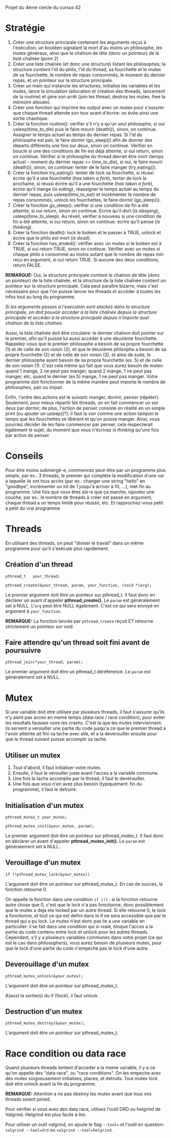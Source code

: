 
Projet du 4ème cercle du cursus 42 

# Stratégie
1. Créer une structure principale contenant les arguments reçus à l'exécution, un booléen signalant la mort d'au moins un philosophe, les mutex généraux, ainsi que le chaînon de tête (donc un pointeur) de la liste chaînée (point 2)
2. Créer une liste chaînée (et donc une structure) listant les philosophes; la structure contient l'id du philo, l'id du thread, sa fourchette et le mutex de sa fourchette, le nombre de repas consommés, le moment du dernier repas, et un pointeur sur la structure principale.
3. Créer un main qui instancie les structures, initialise les variables et les mutex, lance la simulation (allocation et création des threads, lancement de la routine) et gère son arrêt (join les thread, destroy les mutex, free la mémoire allouée).
4. Créer une fonction qui imprime les output avec un mutex pour s'assurer que chaque thread attende son tour avant d'écrire: on évite ainsi une sortie chaotique.
5. Créer la fonction routine(): vérifier s'il n'y a qu'un seul philosophe, si oui usleep(time_to_die) puis le faire mourir (death()), sinon, on continue. Assigner le temps actuel au temps du dernier repas. Si l'id du philosophe est pair, le faire dormir (go_sleep()) afin de donner des départs différents une fois sur deux, sinon on continue. Vérifier en boucle si une des conditions de fin est déjà atteinte, si oui return, sinon on continue. Vérifier si le philosophe du thread devrait être mort (temps actuel - moment du dernier repas >= time_to_die), si oui, le faire mourir (death()), sinon, on continue: tenter de le faire manger (try_eating()).
6. Créer la fonction try_eating(): tenter de lock sa fourchette, si réussi écrire qu'il a une fourchette (*has taken a fork*), tenter de lock la prochaine, si réussi écrire qu'il a une fourchette (*has taken a fork*), écrire qu'il mange (*is eating*), réassigner le temps actuel au temps du dernier repas, puis usleep(time_to_eat) et incrémenter le nombre de repas consommés, unlock les fourchettes, le faire dormir (go_sleep()).
7. Créer la fonction go_sleep(): vérifier si une condition de fin a été atteinte, si oui return, sinon on continue. Ecrire qu'il dort (*is sleeping*), usleep(time_to_sleep). Au réveil, vérifier à nouveau si une condition de fin a été atteinte, si oui return, sinon on continue: écrire qu'il pense (*is thinking*).
8. Créer la fonction death(): lock le boléen et le passer à TRUE, unlock et écrire que le philo est mort (*is dead*).
9. Créer la fonction has_ended(): vérifier avec un mutex si le boléen est à TRUE, si oui return TRUE, sinon on continue. Vérifier avec un mutex si chaque philo a consommé au moins autant que le nombre de repas min reçu en argument, si oui return TRUE. Si aucune des deux conditions, return FALSE.

**REMARQUE:** Oui, la structure principale contient le chaînon de tête (donc un pointeur) de la liste chaînée, et la structure de la liste chaînée contient un pointeur sur la structure principale. Cela peut paraître bizarre, mais c'est nécessaire pour que l'on puisse lancer les threads et accéder à toutes les infos tout au long du programme. 

*Si les arguments passes a l'execution sont stockes dans la structure principale, on doit pouvoir accéder à la liste chaînée depuis la structure principale et accéder à la structure principale depuis n'importe quel chaînon de la liste chaînée.*

Aussi, la liste chaînée doit être circulaire: le dernier chaînon doit pointer sur le premier, afin qu'il puisse lui aussi accéder à une deuxième fourchette. Rappelez-vous que le premier philosophe a besoin de sa propre fourchette (1) et de celle de son voisin (2), et que le deuxième philsophe a besoin de sa propre fourchette (2) et de celle de son voisin (3), et ainsi de suite, le dernier philosophe ayant besoin de sa propre fourchette (ex. 5) et de celle de son voisin (1). C'est cela même qui fait que vous aurez besoin de mutex: quand 1 mange, 2 ne peut pas manger, quand 2 mange, 1 ne peut pas manger, etc, quand le dernier (ex.5) mange, 1 ne peut pas manger. Votre programme doit fonctionner de la même manière peut importe le nombre de philosophes, pair ou impair.

Enfin, l'ordre des actions est le suivant: manger, dormir, penser (répéter). Seulement, pour mieux répartir les threads, on en fait commencer un sur deux par dormir; de plus, l'action de penser consiste en réalité en un simple print (ou ajouter un usleep()?): il faut la voir comme une action tampon le temps que les fourchettes se libèrent et qu'on puisse manger. Ainsi, vous pourriez décider de les faire commencer par penser, cela respecterait également le sujet, du moment que vous n'écrivez *is thinking* qu'une fois par action de penser.

# Conseils
Pour être moins submergé-e, commencez peut-être par un programme plus simple, par ex.: 3 threads, le premier qui complète la modification d'une var à laquelle ils ont tous accès (par ex.: changer une string "hello" en "goodbye", incrémenter un int de 1 jusqu'à arriver à 10, ...), met fin au programme. Une fois que vous êtes sûr-e que ça marche, rajoutez une couche, par ex.: le nombre de threads à créer est passé en argument, chaque thread a un temps limité pour réussir, etc. Et rapprochez-vous petit à petit du vrai programme.

# Threads
En utilisant des threads, on peut "diviser le travail" dans un même programme pour qu'il s'exécute plus rapidement.
## Création d'un thread
```
pthread_t   your_thread;

pthread_create(&your_thread, param, your_function, (void *)arg);
```
Le premier argument doit être un pointeur sur pthread_t. Il faut donc en déclarer un avant d'appeler **pthread_create().**
Le ``param`` est généralement set à NULL.
L'``arg`` peut être NULL également. C'est ce qui sera envoyé en argument à ``your_function``.

**REMARQUE:** La fonction lancée par ``pthread_create`` reçoit ET retourne strictement un pointeur sur void.

## Faire attendre qu'un thread soit fini avant de poursuivre
```
pthread_join(*your_thread, param);
```
Le premier argument doit être un pthread_t déréferencé.
Le ``param`` est généralement set à NULL.

# Mutex
Si une variable doit etre utilisee par plusieurs threads, il faut s'assurer qu'ils n'y aient pas acces en meme temps (data race / race condition), pour eviter les resultats fausses voire les crashs. C'est la que les mutex interviennent: ils servent a verouiller une partie du code jusqu'a ce que le premier thread a l'avoir atteinte ait fini sa tache avec elle, et a la deverouiller ensuite pour que le thread suivant puisse accomplir sa tache.

## Utiliser un mutex
1. Tout d'abord, il faut initialiser votre mutex.
2. Ensuite, il faut le verouiller juste avant l'acces a la variable commune.
3. Une fois la tache accomplie par le thread, il faut le deverouiller.
4. Une fois que vous n'en avez plus besoin (typiquement: fin du programme), il faut le detruire.

## Initialisation d'un mutex
```
pthread_mutex_t your_mutex;

pthread_mutex_init(&your_mutex, param);
```
Le premier argument doit être un pointeur sur pthread_mutex_t. Il faut donc en déclarer un avant d'appeler **pthread_mutex_init().**
Le ``param`` est généralement set à NULL.

## Verouillage d'un mutex
```
if (!pthread_mutex_lock(&your_mutex))
```
L'argument doit être un pointeur sur pthread_mutex_t. En cas de succes, la fonction retourne 0.

On appelle la fonction dans une condition ``if (!)`` : si la fonction retourne autre chose que 0, c'est que le lock n'a pas fonctionne, donc possiblement que le mutex a deja ete locked par un autre thread. Si elle retourne 0, le lock a fonctionne, et tout ce qui est defini dans le if ne sera accessible que par le thread qui a pu lock. Le mutex n'est donc pas lie a une variable en particulier: il se fait dans une condition qui si vraie, bloque l'acces a la partie du code contenu entre lock et unlock pour les autres threads. Cependant, s'il y a plusieurs variables communes dans votre projet (ce qui est le cas dans philosophers), vous aurez besoin de plusieurs mutex, pour que le lock d'une partie du code n'empeche pas le lock d'une autre. 

## Deverouillage d'un mutex
```
pthread_mutex_unlock(&your_mutex);
```
L'argument doit être un pointeur sur pthread_mutex_t.

A(aux) la sortie(s) du if (!lock), il faut unlock. 

## Destruction d'un mutex
```
pthread_mutex_destroy(&your_mutex);
```
L'argument doit être un pointeur sur pthread_mutex_t.

# Race condition ou data race
Quand plusieurs threads tentent d'acceder a la meme variable, il y a ce qu'on appelle des "data race", ou "race conditions". On les empeche avec des mutex soigneusement initialises, places, et detruits. Tout mutex lock doit etre unlock avant la fin du programme.

**REMARQUE:**
Attention a ne pas destroy les mutex avant que tous vos threads soient joined.

Pour vérifier si vous avez des data race, utilisez l'outil DRD ou helgrind de Valgrind. Helgrind est plus facile à lire.

Pour utiliser un outil valgrind, on ajoute le flag ``--tool=`` et l'outil en question: ``valgrind --tool=drd`` ou ``valgrind --tool=helgrind``. 
